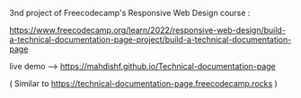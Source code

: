 3nd project of Freecodecamp's Responsive Web Design course :

https://www.freecodecamp.org/learn/2022/responsive-web-design/build-a-technical-documentation-page-project/build-a-technical-documentation-page

live demo --> https://mahdishf.github.io/Technical-documentation-page

( Similar to https://technical-documentation-page.freecodecamp.rocks )
